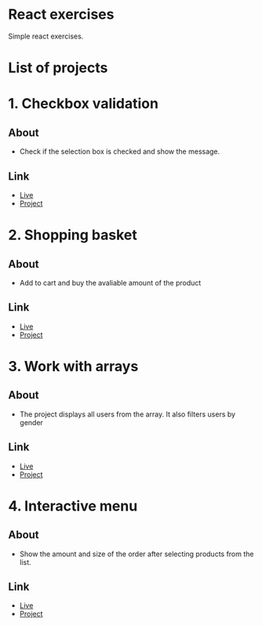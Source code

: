 # React exercises

Simple react exercises.

# List of projects

# 1. Checkbox validation

## About

- Check if the selection box is checked and show the message.

## Link

- [Live](https://onion-kamil.github.io/react-js-exercises/checkbox-validation/)
- [Project](checkbox-validation/)

# 2. Shopping basket

## About

- Add to cart and buy the avaliable amount of the product

## Link

- [Live](https://onion-kamil.github.io/react-js-exercises/shopping-basket/)
- [Project](shopping-basket/)

# 3. Work with arrays

## About

- The project displays all users from the array. It also filters users by gender

## Link

- [Live](https://onion-kamil.github.io/react-js-exercises/work-with-arrays/)
- [Project](work-with-arrays/)

# 4. Interactive menu

## About

- Show the amount and size of the order after selecting products from the list.

## Link

- [Live](https://onion-kamil.github.io/react-js-exercises/interactive-menu/)
- [Project](interactive-menu/)

